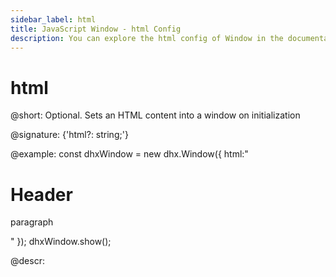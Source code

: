 ```yaml
---
sidebar_label: html
title: JavaScript Window - html Config 
description: You can explore the html config of Window in the documentation of the DHTMLX JavaScript UI library. Browse developer guides and API reference, try out code examples and live demos, and download a free 30-day evaluation version of DHTMLX Suite 7.
---
```


# html

@short: Optional. Sets an HTML content into a window on initialization

@signature: {'html?: string;'}

@example:
const dhxWindow = new dhx.Window({
	html:"<h1>Header</h1><p>paragraph</p>"
});
dhxWindow.show();

@descr:

[comment]: # (@related: window/how_to_start.md window/configuration.md#setting-html-content)
